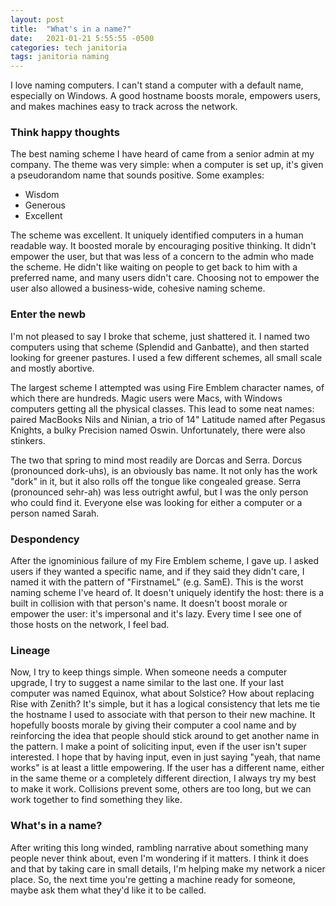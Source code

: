 ```yaml
---
layout: post
title:  "What's in a name?"
date:   2021-01-21 5:55:55 -0500
categories: tech janitoria
tags: janitoria naming
---
```

I love naming computers.  I can't stand a computer with a default name, especially on Windows.  A good hostname boosts morale, empowers users, and makes machines easy to track across the network.

### Think happy thoughts
The best naming scheme I have heard of came from a senior admin at my company.  The theme was very simple: when a computer is set up, it's given a pseudorandom name that sounds positive.  Some examples:
* Wisdom
* Generous
* Excellent

The scheme was excellent.  It uniquely identified computers in a human readable way.  It boosted morale by encouraging positive thinking.  It didn't empower the user, but that was less of a concern to the admin who made the scheme.  He didn't like waiting on people to get back to him with a preferred name, and many users didn't care.  Choosing not to empower the user also allowed a business-wide, cohesive naming scheme.

### Enter the newb
I'm not pleased to say I broke that scheme, just shattered it.  I named two computers using that scheme (Splendid and Ganbatte), and then started looking for greener pastures.  I used a few different schemes, all small scale and mostly abortive.  

The largest scheme I attempted was using Fire Emblem character names, of which there are hundreds.  Magic users were Macs, with Windows computers getting all the physical classes.  This lead to some neat names: paired MacBooks Nils and Ninian, a trio of 14" Latitude named after Pegasus Knights, a bulky Precision named Oswin.  Unfortunately, there were also stinkers.  

The two that spring to mind most readily are Dorcas and Serra.  Dorcus (pronounced dork-uhs), is an obviously bas name.  It not only has the work "dork" in it, but it also rolls off the tongue like congealed grease.  Serra (pronounced sehr-ah) was less outright awful, but I was the only person who could find it.  Everyone else was looking for either a computer or a person named Sarah.

### Despondency
After the ignominious failure of my Fire Emblem scheme, I gave up.  I asked users if they wanted a specific name, and if they said they didn't care, I named it with the pattern of "FirstnameL" (e.g. SamE).  This is the worst naming scheme I've heard of.  It doesn't uniquely identify the host: there is a built in collision with that person's name.  It doesn't boost morale or empower the user: it's impersonal and it's lazy.  Every time I see one of those hosts on the network, I feel bad.

### Lineage
Now, I try to keep things simple.  When someone needs a computer upgrade, I try to suggest a name similar to the last one.  If your last computer was named Equinox, what about Solstice?  How about replacing Rise with Zenith?  It's simple, but it has a logical consistency that lets me tie the hostname I used to associate with that person to their new machine.  It hopefully boosts morale by giving their computer a cool name and by reinforcing the idea that people should stick around to get another name in the pattern.  I make a point of soliciting input, even if the user isn't super interested.  I hope that by having input, even in just saying "yeah, that name works" is at least a little empowering.  If the user has a different name, either in the same theme or a completely different direction, I always try my best to make it work.  Collisions prevent some, others are too long, but we can work together to find something they like.

### What's in a name?
After writing this long winded, rambling narrative about something many people never think about, even I'm wondering if it matters.  I think it does and that by taking care in small details, I'm helping make my network a nicer place.  So, the next time you're getting a machine ready for someone, maybe ask them what they'd like it to be called.